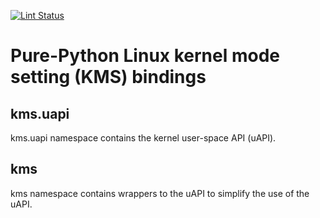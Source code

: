 [![Lint Status](https://github.com/tomba/pykms/actions/workflows/pylint.yml/badge.svg)](https://github.com/tomba/pykms/actions/workflows/pylint.yml)

# Pure-Python Linux kernel mode setting (KMS) bindings

## kms.uapi

kms.uapi namespace contains the kernel user-space API (uAPI).

## kms

kms namespace contains wrappers to the uAPI to simplify the use of the uAPI.
